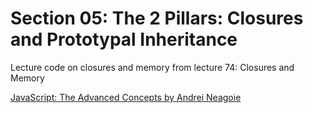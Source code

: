 # Section 05: The 2 Pillars: Closures and Prototypal Inheritance
Lecture code on closures and memory from lecture 74: Closures and Memory

[JavaScript: The Advanced Concepts by Andrei Neagoie](https://www.udemy.com/course/advanced-javascript-concepts/)
